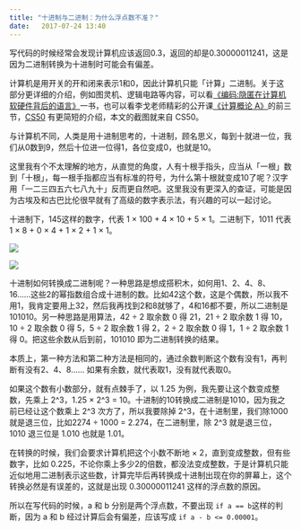 ```yaml
---
title: "十进制与二进制：为什么浮点数不准？"
date:   2017-07-24 13:40
---
```


写代码的时候经常会发现计算机应该返回0.3，返回的却是0.30000011241，这是因为二进制转换为十进制时可能会有偏差。

计算机是用开关的开和闭来表示1和0，因此计算机只能「计算」二进制。关于这部分更详细的介绍，例如图灵机、逻辑电路等内容，可以看[《编码:隐匿在计算机软硬件背后的语言》](https://www.amazon.cn/Code-The-Hidden-Language-of-Computer-Hardware-and-Software-Petzold-Charles/dp/0735611319/ref=sr_1_5?ie=UTF8&qid=1500874764&sr=8-5&keywords=%E7%BC%96%E7%A0%81+%E9%9A%90%E5%8C%BF%E5%9C%A8%E8%AE%A1%E7%AE%97%E6%9C%BA%E8%BD%AF%E7%A1%AC%E4%BB%B6%E8%83%8C%E5%90%8E%E7%9A%84%E8%AF%AD%E8%A8%80)一书，也可以看李戈老师精彩的公开课[《计算概论 A》](https://pan.baidu.com/share/link?uk=1846002289&shareid=1862561932#list/path=%2F)的前三节，[CS50](https://cs50.harvard.edu/) 有更简短的介绍，本文的截图就来自 CS50。

与计算机不同，人类是用十进制思考的，十进制，顾名思义，每到十就进一位，我们从0数到9，然后十位进一位得1，各位变成0，也就是10。

这里我有个不太理解的地方，从直觉的角度，人有十根手指头，应当从「一根」数到「十根」，每一根手指都应当有标准的符号，为什么第十根就变成10了呢？汉字用「一二三四五六七八九十」反而更自然吧。这里我没有更深入的查证，可能是因为古埃及和古巴比伦很早就有了高级的数字表示法，有兴趣的可以一起讨论。

十进制下，145这样的数字，代表 1 × 100 + 4 × 10 + 5 × 1。二进制下，1011 代表 1 × 8 + 0 × 4 + 1 × 2 + 1 × 1。

![](https://ws1.sinaimg.cn/large/006tKfTcgy1fhux3pnyu4j31ao0k0jsu.jpg)

![](https://ws1.sinaimg.cn/large/006tKfTcgy1fhux3oatd3j31ao0k0jtc.jpg)

十进制如何转换成二进制呢？一种思路是想成搭积木，如何用1、2、4、8、16……这些2的幂指数组合成十进制的数。比如42这个数，这是个偶数，所以我不用1，我肯定要用上32，然后我再找到2和8就够了，4和16都不要，所以二进制是101010。另一种思路是用算法，42 ÷ 2 取余数 0 得 21，21 ÷ 2 取余数 1 得 10，10 ÷ 2 取余数 0 得 5，5 ÷ 2 取余数 1 得 2，2 ÷ 2 取余数 0 得 1，1 ÷ 2 取余数 1 得 0。把这些余数从后到前，101010 即为二进制转换的结果。

本质上，第一种方法和第二种方法是相同的，通过余数判断这个数有没有1，再判断有没有2、4、8…… 如果有余数，就代表取1，没有就代表取0。

如果这个数有小数部分，就有点棘手了，以 1.25 为例，我先要让这个数变成整数，先乘上 2^3，1.25 × 2^3 = 10。十进制的10转换成二进制是1010，因为我之前已经让这个数乘上 2^3 次方了，所以我要除掉 2^3，在十进制里，我们除1000就是退三位，比如2274 ÷ 1000 = 2.274，在二进制里，除 2^3 就是退三位，1010 退三位是 1.010 也就是 1.01。

在转换的时候，我们会要求计算机把这个小数不断地 × 2，直到变成整数，但有些数字，比如 0.225，不论你乘上多少2的倍数，都没法变成整数，于是计算机只能近似地用二进制表示这些数，计算完毕后再转换成十进制出现在你的屏幕上，这个转换必然是有误差的，这就是出现 0.30000011241 这样的浮点数的原因。

所以在写代码的时候，a 和 b 分别是两个浮点数，不要出现 `if a == b`这样的判断，因为 a 和 b 经过计算后会有偏差，应该写成 `if a - b <= 0.00001`。